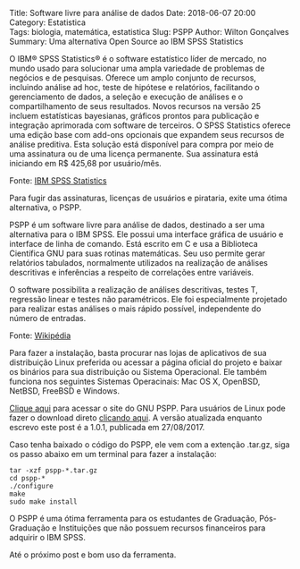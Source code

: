 Title: Software livre para análise de dados
Date: 2018-06-07 20:00  
Category: Estatistica  
Tags: biologia, matemática, estatistica
Slug: PSPP
Author: Wilton Gonçalves  
Summary: Uma alternativa Open Source ao IBM SPSS Statistics

O IBM® SPSS Statistics® é o software estatístico líder de mercado, no mundo usado para solucionar uma ampla variedade de problemas de negócios e de pesquisas. Oferece um amplo conjunto de recursos, incluindo análise ad hoc, teste de hipótese e relatórios, facilitando o gerenciamento de dados, a seleção e execução de análises e o compartilhamento de seus resultados. Novos recursos na versão 25 incluem estatísticas bayesianas, gráficos prontos para publicação e integração aprimorada com software de terceiros. O SPSS Statistics oferece uma edição base com add-ons opcionais que expandem seus recursos de análise preditiva. Esta solução está disponível para compra por meio de uma assinatura ou de uma licença permanente. Sua assinatura está iniciando em R$ 425,68 por usuário/mês.

Fonte: [IBM SPSS Statistics](https://www.ibm.com/br-pt/marketplace/spss-statistics)

Para fugir das assinaturas, licenças de usuários e pirataria, exite uma ótima alternativa, o PSPP.

PSPP é um software livre para análise de dados, destinado a ser uma alternativa para o IBM SPSS. Ele possui uma interface gráfica de usuário e interface de linha de comando. Está escrito em C e usa a Biblioteca Científica GNU para suas rotinas matemáticas. Seu uso permite gerar relatórios tabulados, normalmente utilizados na realização de análises descritivas e inferências a respeito de correlações entre variáveis.

O software possibilita a realização de análises descritivas, testes T, regressão linear e testes não paramétricos. Ele foi especialmente projetado para realizar estas análises o mais rápido possível, independente do número de entradas.

Fonte: [Wikipédia](https://pt.wikipedia.org/wiki/PSPP)

Para fazer a instalação, basta procurar nas lojas de aplicativos de sua distribuição Linux preferida ou acessar a página oficial do projeto e baixar os binários para sua distribuição ou Sistema Operacional. Ele também funciona nos seguintes Sistemas Operacinais: Mac OS X, OpenBSD, NetBSD, FreeBSD e Windows.

[Clique aqui](https://www.gnu.org/software/pspp/) para acessar o site do GNU PSPP. Para usuários de Linux pode fazer o download direto [clicando aqui](http://gnu.c3sl.ufpr.br/ftp/pspp/). A versão atualizada enquanto escrevo este post é a 1.0.1,	publicada em 27/08/2017.

Caso tenha baixado o código do PSPP, ele vem com a extenção .tar.gz, siga os passo abaixo em um terminal para fazer a instalação:

```
tar -xzf pspp-*.tar.gz
cd pspp-*
./configure
make
sudo make install
```

O PSPP é uma ótima ferramenta para os estudantes de Graduação, Pós-Graduação e Instituições que não possuem recursos financeiros para adquirir o IBM SPSS.

Até o próximo post e bom uso da ferramenta.
